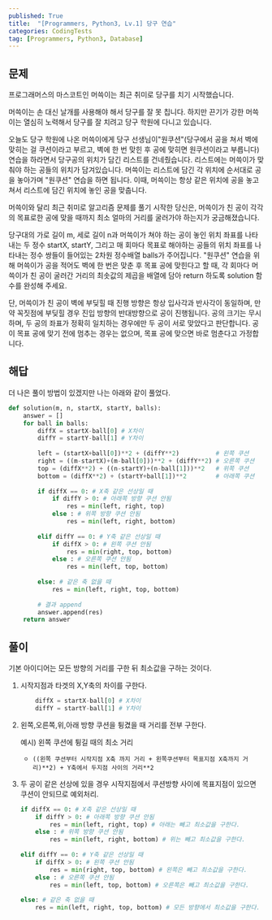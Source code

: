```yaml
---
published: True
title:  "[Programmers, Python3, Lv.1] 당구 연습"
categories: CodingTests
tag: [Programmers, Python3, Database]
---
```


## 문제

프로그래머스의 마스코트인 머쓱이는 최근 취미로 당구를 치기 시작했습니다.

머쓱이는 손 대신 날개를 사용해야 해서 당구를 잘 못 칩니다. 하지만 끈기가 강한 머쓱이는 열심히 노력해서 당구를 잘 치려고 당구 학원에 다니고 있습니다.

오늘도 당구 학원에 나온 머쓱이에게 당구 선생님이"원쿠션"(당구에서 공을 쳐서 벽에 맞히는 걸 쿠션이라고 부르고, 벽에 한 번 맞힌 후 공에 맞히면 원쿠션이라고 부릅니다) 연습을 하라면서 당구공의 위치가 담긴 리스트를 건네줬습니다. 리스트에는 머쓱이가 맞춰야 하는 공들의 위치가 담겨있습니다. 머쓱이는 리스트에 담긴 각 위치에 순서대로 공을 놓아가며 "원쿠션" 연습을 하면 됩니다. 이때, 머쓱이는 항상 같은 위치에 공을 놓고 쳐서 리스트에 담긴 위치에 놓인 공을 맞춥니다.

머쓱이와 달리 최근 취미로 알고리즘 문제를 풀기 시작한 당신은, 머쓱이가 친 공이 각각의 목표로한 공에 맞을 때까지 최소 얼마의 거리를 굴러가야 하는지가 궁금해졌습니다.

당구대의 가로 길이 m, 세로 길이 n과 머쓱이가 쳐야 하는 공이 놓인 위치 좌표를 나타내는 두 정수 startX, startY, 그리고 매 회마다 목표로 해야하는 공들의 위치 좌표를 나타내는 정수 쌍들이 들어있는 2차원 정수배열 balls가 주어집니다. "원쿠션" 연습을 위해 머쓱이가 공을 적어도 벽에 한 번은 맞춘 후 목표 공에 맞힌다고 할 때, 각 회마다 머쓱이가 친 공이 굴러간 거리의 최솟값의 제곱을 배열에 담아 return 하도록 solution 함수를 완성해 주세요.

단, 머쓱이가 친 공이 벽에 부딪힐 때 진행 방향은 항상 입사각과 반사각이 동일하며, 만약 꼭짓점에 부딪힐 경우 진입 방향의 반대방향으로 공이 진행됩니다. 공의 크기는 무시하며, 두 공의 좌표가 정확히 일치하는 경우에만 두 공이 서로 맞았다고 판단합니다. 공이 목표 공에 맞기 전에 멈추는 경우는 없으며, 목표 공에 맞으면 바로 멈춘다고 가정합니다.

## 해답

더 나은 풀이 방법이 있겠지만 나는 아래와 같이 풀었다.

```py
def solution(m, n, startX, startY, balls):
    answer = []
    for ball in balls:
        diffX = startX-ball[0] # X차이
        diffY = startY-ball[1] # Y차이
        
        left = (startX+ball[0])**2 + (diffY**2)          # 왼쪽 쿠션
        right = ((m-startX)+(m-ball[0]))**2 + (diffY**2) # 오른쪽 쿠션
        top = (diffX**2) + ((n-startY)+(n-ball[1]))**2   # 위쪽 쿠션
        bottom = (diffX**2) + (startY+ball[1])**2        # 아래쪽 쿠션
        
        if diffX == 0: # X축 같은 선상일 때
            if diffY > 0: # 아래쪽 방향 쿠션 안됨
                res = min(left, right, top)        
            else : # 위쪽 방향 쿠션 안됨
                res = min(left, right, bottom)    
                
        elif diffY == 0: # Y축 같은 선상일 때
            if diffX > 0: # 왼쪽 쿠션 안됨
                res = min(right, top, bottom)        
            else : # 오른쪽 쿠션 안됨
                res = min(left, top, bottom)      
                
        else: # 같은 축 없을 때
            res = min(left, right, top, bottom)
            
        # 결과 append
        answer.append(res)
    return answer
```

## 풀이

기본 아이디어는 모든 방향의 거리를 구한 뒤 최소값을 구하는 것이다.  


1. 시작지점과 타겟의 X,Y축의 차이를 구한다.
    ```py
        diffX = startX-ball[0] # X차이
        diffY = startY-ball[1] # Y차이   
    ``` 
2. 왼쪽,오른쪽,위,아래 방향 쿠션을 튕겼을 때 거리를 전부 구한다.  

    예시) 왼쪽 쿠션에 튕길 때의 최소 거리
    - ```((왼쪽 쿠션부터 시작지점 X축 까지 거리 + 왼쪽쿠션부터 목표지점 X축까지 거리)**2) + Y축에서 두지점 사이의 거리**2```  


3. 두 공이 같은 선상에 있을 경우 시작지점에서 쿠션방향 사이에 목표지점이 있으면 쿠션이 안되므로 예외처리.  
    ```py
    if diffX == 0: # X축 같은 선상일 때
        if diffY > 0: # 아래쪽 방향 쿠션 안됨
            res = min(left, right, top) # 아래는 빼고 최소값을 구한다.
        else : # 위쪽 방향 쿠션 안됨
            res = min(left, right, bottom) # 위는 빼고 최소값을 구한다.
            
    elif diffY == 0: # Y축 같은 선상일 때
        if diffX > 0: # 왼쪽 쿠션 안됨
            res = min(right, top, bottom) # 왼쪽은 빼고 최소값을 구한다.
        else : # 오른쪽 쿠션 안됨
            res = min(left, top, bottom) # 오른쪽은 빼고 최소값을 구한다.
            
    else: # 같은 축 없을 때
        res = min(left, right, top, bottom) # 모든 방향에서 최소값을 구한다.
    ```
    
